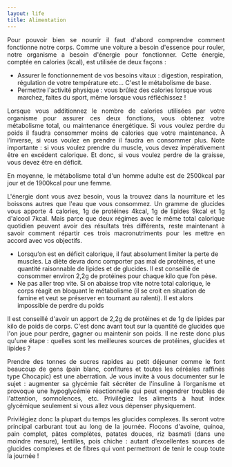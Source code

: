 ```yaml
---
layout: life
title: Alimentation
---
```


<p style="text-align: justify;">
  Pour pouvoir bien se nourrir il faut d'abord comprendre comment fonctionne notre corps. Comme une voiture a besoin d'essence pour rouler, notre organisme a besoin d'énergie pour fonctionner. Cette énergie, comptée en calories (kcal), est utilisée de deux façons :
</p>

<ul>
  <li>Assurer le fonctionnement de vos besoins vitaux : digestion, respiration, régulation de votre température etc... C'est le métabolisme de base.</li>
  <li>Permettre l'activité physique : vous brûlez des calories lorsque vous marchez, faites du sport, même lorsque vous réfléchissez !</li>
</ul>

<p style="text-align: justify;">
  Lorsque vous additionnez le nombre de calories utilisées par votre organisme pour assurer ces deux fonctions, vous obtenez votre métabolisme total, ou maintenance énergétique. Si vous voulez perdre du poids il faudra consommer moins de calories que votre maintenance. À l’inverse, si vous voulez en prendre il faudra en consommer plus. Note importante : si vous voulez prendre du muscle, vous devez impérativement être en excédent calorique. Et donc, si vous voulez perdre de la graisse, vous devez être en déficit.
</p>

<p style="text-align: justify;">
  En moyenne, le métabolisme total d'un homme adulte est de 2500kcal par jour et de 1900kcal pour une femme.
</p>

<p style="text-align: justify;">
  L'énergie dont vous avez besoin, vous la trouvez dans la nourriture et les boissons autres que l'eau que vous consommez. Un gramme de glucides vous apporte 4 calories, 1g de protéines 4kcal, 1g de lipides 9kcal et 1g d'alcool 7kcal. Mais parce que deux régimes avec le même total calorique quotidien peuvent avoir des résultats très différents, reste maintenant à savoir comment répartir ces trois macronutriments pour les mettre en accord avec vos objectifs.
</p>

<ul>
  <li>
    Lorsqu’on est en déficit calorique, il faut absolument limiter la perte de muscles. La diète devra donc comporter pas mal de protéines, et une quantité raisonnable de lipides et de glucides. Il est conseillé de consommer environ 2,2g de protéines pour chaque kilo que l’on pèse.
  </li>
  <li>
    Ne pas aller trop vite. Si on abaisse trop vite notre total calorique, le corps réagit en bloquant le métabolisme (il se croit en situation de famine et veut se préserver en tournant au ralenti). Il est alors impossible de perdre du poids
  </li>
</ul>

<p style="text-align: justify;">
  Il est conseillé d'avoir un apport de 2,2g de protéines et de 1g de lipides par kilo de poids de corps. C'est donc avant tout sur la quantité de glucides que l'on joue pour perdre, gagner ou maintenir son poids. Il ne reste donc plus qu'une étape : quelles sont les meilleures sources de protéines, glucides et lipides ?
</p>

<p style="text-align: justify;">
  Prendre des tonnes de sucres rapides au petit déjeuner comme le font beaucoup de gens (pain blanc, confitures et toutes les céréales raffinés type Chocapic) est une aberration. Je vous invite à vous documenter sur le sujet : augmenter sa glycémie fait sécréter de l'insuline à l’organisme et provoque une hypoglycémie réactionnelle qui peut engendrer troubles de l'attention, somnolences, etc. Privilégiez les aliments à haut index glycémique seulement si vous allez vous dépenser physiquement.
</p>

<p style="text-align: justify;">
  Privilégiez donc la plupart du temps les glucides complexes. Ils seront votre principal carburant tout au long de la journée. Flocons d'avoine, quinoa, pain complet, pâtes complètes, patates douces, riz basmati (dans une moindre mesure), lentilles, pois chiche : autant d’excellentes sources de glucides complexes et de fibres qui vont permettront de tenir le coup toute la journée !
</p>
